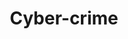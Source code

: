 ---
title: Cyber-crime
longTitle: 'Cyber-crime'
tags:
- gccommon
usedFor:
- "[[Computer crime]]"
---